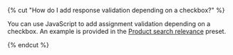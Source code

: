 {% cut "How do I add response validation depending on a checkbox?" %}

You can use JavaScript to add assignment validation depending on a checkbox. An example is provided in the [Product search relevance](https://platform.toloka.ai/requester/templates?choosedCard=W3Jpaqlz5QYfg3R1nb0a) preset.

{% endcut %}